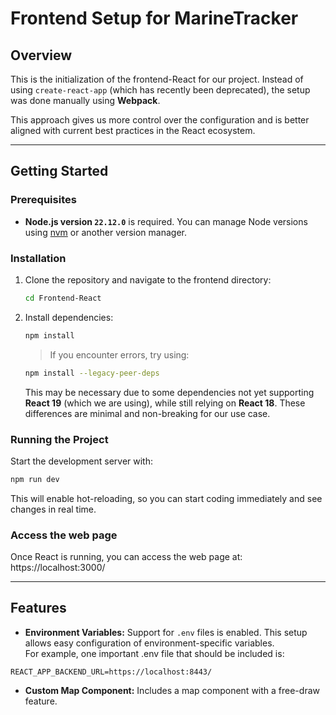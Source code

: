 # Frontend Setup for MarineTracker

## Overview

This is the initialization of the frontend-React for our project. Instead of using `create-react-app` (which has recently been deprecated), the setup was done manually using **Webpack**.

This approach gives us more control over the configuration and is better aligned with current best practices in the React ecosystem.

---

## Getting Started

### Prerequisites

- **Node.js version `22.12.0`** is required. You can manage Node versions using [nvm](https://github.com/nvm-sh/nvm) or another version manager.

### Installation

1. Clone the repository and navigate to the frontend directory:

   ```bash
   cd Frontend-React
   ```

2. Install dependencies:

   ```bash
   npm install
   ```

   > If you encounter errors, try using:

   ```bash
   npm install --legacy-peer-deps
   ```

   This may be necessary due to some dependencies not yet supporting **React 19** (which we are using), while still relying on **React 18**. These differences are minimal and non-breaking for our use case.

### Running the Project

Start the development server with:

```bash
npm run dev
```

This will enable hot-reloading, so you can start coding immediately and see changes in real time.

### Access the web page
Once React is running, you can access the web page at: https://localhost:3000/

---

## Features

- **Environment Variables:** Support for `.env` files is enabled. This setup allows easy configuration of environment-specific variables. <br> 
For example, one important .env file that should be included is:<br>
```.env
REACT_APP_BACKEND_URL=https://localhost:8443/
```
- **Custom Map Component:** Includes a map component with a free-draw feature.
